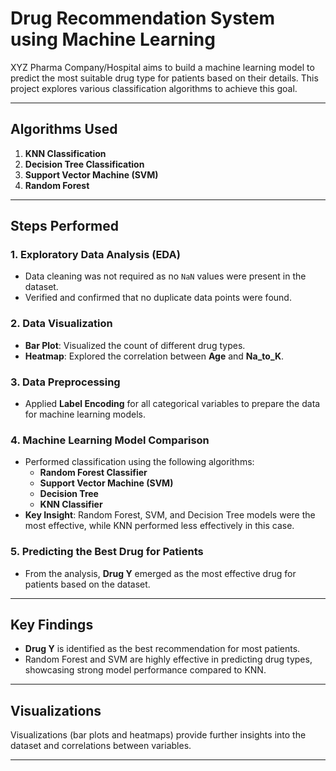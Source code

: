 # Drug Recommendation System using Machine Learning

XYZ Pharma Company/Hospital aims to build a machine learning model to predict the most suitable drug type for patients based on their details. This project explores various classification algorithms to achieve this goal.

---

## Algorithms Used
1. **KNN Classification**
2. **Decision Tree Classification**
3. **Support Vector Machine (SVM)**
4. **Random Forest**

---

## Steps Performed

### 1. Exploratory Data Analysis (EDA)
- Data cleaning was not required as no `NaN` values were present in the dataset.
- Verified and confirmed that no duplicate data points were found.

### 2. Data Visualization
- **Bar Plot**: Visualized the count of different drug types.
- **Heatmap**: Explored the correlation between **Age** and **Na_to_K**.

### 3. Data Preprocessing
- Applied **Label Encoding** for all categorical variables to prepare the data for machine learning models.

### 4. Machine Learning Model Comparison
- Performed classification using the following algorithms:
  - **Random Forest Classifier**
  - **Support Vector Machine (SVM)**
  - **Decision Tree**
  - **KNN Classifier**
- **Key Insight**: Random Forest, SVM, and Decision Tree models were the most effective, while KNN performed less effectively in this case.

### 5. Predicting the Best Drug for Patients
- From the analysis, **Drug Y** emerged as the most effective drug for patients based on the dataset.

---

## Key Findings
- **Drug Y** is identified as the best recommendation for most patients.
- Random Forest and SVM are highly effective in predicting drug types, showcasing strong model performance compared to KNN.

---

## Visualizations
Visualizations (bar plots and heatmaps) provide further insights into the dataset and correlations between variables.

---
